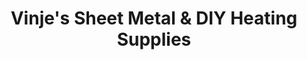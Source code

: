 ---
title: "Vinje's Sheet Metal & DIY Heating Supplies"
url: /portland/vinjes-sheet-metal-und-diy-heating-supplies/
shop: Baustoffe
---
